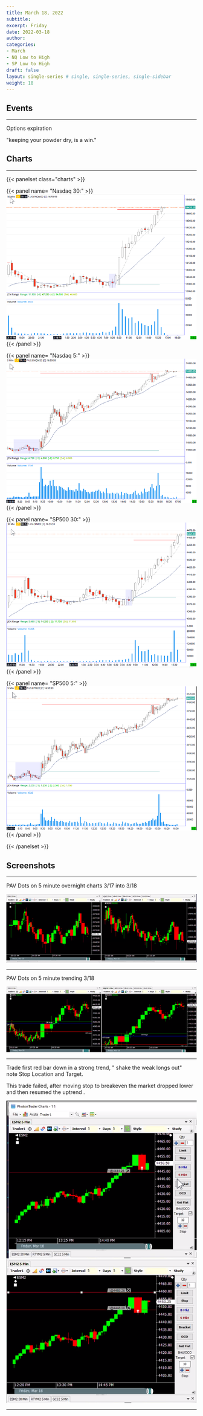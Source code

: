 ```yaml
---
title: March 18, 2022
subtitle: 
excerpt: Friday
date: 2022-03-18
author: 
categories:
- March
- NQ Low to High
- SP Low to High
draft: false
layout: single-series # single, single-series, single-sidebar
weight: 18
---
```




## Events
---
Options expiration 

"keeping your powder dry, is a win."




## Charts
---

{{< panelset class="charts" >}}

{{< panel name= "Nasdaq 30:" >}}
  ![screen shot](20220318_000114.png)
{{< /panel >}}

{{< panel name= "Nasdaq 5:" >}}
  ![screen shot](20220318_000117.png)
{{< /panel >}}

{{< panel name= "SP500 30:" >}}
  ![screen shot](20220318_000115.png)
{{< /panel >}}

{{< panel name= "SP500 5:" >}}
  ![screen shot](20220318_000116.png)
{{< /panel >}}

{{< /panelset >}}


## Screenshots
---



PAV Dots on 5 minute overnight charts 3/17 into 3/18

![Pavlatos](20220318_000108.png)


---


PAV Dots on 5 minute trending 3/18

![Pavlatos](20220318_000110.png)


---


Trade first red bar down in a strong trend, " shake the weak longs out" </br>
note Stop Location and Target. </br>

This trade failed, after moving stop to breakeven the market dropped lower and then resumed the uptrend . 

![screen shot](20220318_000111.png)
![screen shot](20220318_000112.png)


---




